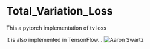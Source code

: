# Total_Variation_Loss

This a pytorch implementation of tv loss

It is also implemented in TensonFlow...
![Aaron Swartz](https://github.com/jxgu1016/Total_Variation_Loss.pytorch/blob/master/images/TVLoss_tf.jpeg)
